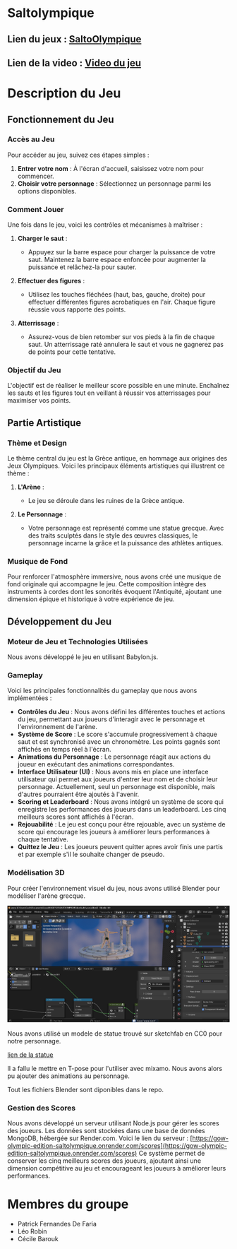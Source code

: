 # Saltolympique


## Lien du jeux : [SaltoOlympique](https://saltoolympique.onrender.com/)

## Lien de la video : [Video du jeu](https://youtu.be/5tQtLfbYX58)


# Description du Jeu

## Fonctionnement du Jeu

### Accès au Jeu

Pour accéder au jeu, suivez ces étapes simples :

1. **Entrer votre nom** : À l'écran d'accueil, saisissez votre nom pour commencer.
2. **Choisir votre personnage** : Sélectionnez un personnage parmi les options disponibles.

### Comment Jouer

Une fois dans le jeu, voici les contrôles et mécanismes à maîtriser :

1. **Charger le saut** :

   - Appuyez sur la barre espace pour charger la puissance de votre saut. Maintenez la barre espace enfoncée pour augmenter la puissance et relâchez-la pour sauter.

2. **Effectuer des figures** :

   - Utilisez les touches fléchées (haut, bas, gauche, droite) pour effectuer différentes figures acrobatiques en l'air. Chaque figure réussie vous rapporte des points.

3. **Atterrissage** :
   - Assurez-vous de bien retomber sur vos pieds à la fin de chaque saut. Un atterrissage raté annulera le saut et vous ne gagnerez pas de points pour cette tentative.


### Objectif du Jeu

L'objectif est de réaliser le meilleur score possible en une minute. Enchaînez les sauts et les figures tout en veillant à réussir vos atterrissages pour maximiser vos points.

## Partie Artistique

### Thème et Design

Le thème central du jeu est la Grèce antique, en hommage aux origines des Jeux Olympiques. Voici les principaux éléments artistiques qui illustrent ce thème :

1. **L'Arène** :

   - Le jeu se déroule dans les ruines de la Grèce antique.

2. **Le Personnage** :
   - Votre personnage est représenté comme une statue grecque. Avec des traits sculptés dans le style des œuvres classiques, le personnage incarne la grâce et la puissance des athlètes antiques.

### Musique de Fond

Pour renforcer l'atmosphère immersive, nous avons créé une musique de fond originale qui accompagne le jeu. Cette composition intègre des instruments à cordes dont les sonorités évoquent l'Antiquité, ajoutant une dimension épique et historique à votre expérience de jeu.

## Développement du Jeu

### Moteur de Jeu et Technologies Utilisées

Nous avons développé le jeu en utilisant Babylon.js.

### Gameplay

Voici les principales fonctionnalités du gameplay que nous avons implémentées :

- **Contrôles du Jeu** : Nous avons défini les différentes touches et actions du jeu, permettant aux joueurs d'interagir avec le personnage et l'environnement de l'arène.
- **Système de Score** : Le score s'accumule progressivement à chaque saut et est synchronisé avec un chronomètre. Les points gagnés sont affichés en temps réel à l'écran.
- **Animations du Personnage** : Le personnage réagit aux actions du joueur en exécutant des animations correspondantes.
- **Interface Utilisateur (UI)** : Nous avons mis en place une interface utilisateur qui permet aux joueurs d'entrer leur nom et de choisir leur personnage. Actuellement, seul un personnage est disponible, mais d'autres pourraient être ajoutés à l'avenir.
- **Scoring et Leaderboard** : Nous avons intégré un système de score qui enregistre les performances des joueurs dans un leaderboard. Les cinq meilleurs scores sont affichés à l'écran.
- **Rejouabilité** : Le jeu est conçu pour être rejouable, avec un système de score qui encourage les joueurs à améliorer leurs performances à chaque tentative.
- **Quittez le Jeu** : Les joueurs peuvent quitter apres avoir finis une partis et par exemple s'il le souhaite changer de pseudo.

### Modélisation 3D

Pour créer l'environnement visuel du jeu, nous avons utilisé Blender pour modéliser l'arène grecque.

![Blender](readme/blender.png)

Nous avons utilisé un modele de statue trouvé sur sketchfab en CC0 pour notre personnage.

[lien de la statue](https://sketchfab.com/3d-models/zeus-or-poseidon-from-the-artemision-d4876aa609304682945145debedfc77e)

Il a fallu le mettre en T-pose pour l'utiliser avec mixamo. Nous avons alors pu ajouter des animations au personnage.

Tout les fichiers Blender sont diponibles dans le repo.

### Gestion des Scores

Nous avons développé un serveur utilisant Node.js pour gérer les scores des joueurs. Les données sont stockées dans une base de données MongoDB, hébergée sur Render.com.
Voici le lien du serveur : [https://gow-olympic-edition-saltolympique.onrender.com/scores](https://gow-olympic-edition-saltolympique.onrender.com/scores)
Ce système permet de conserver les cinq meilleurs scores des joueurs, ajoutant ainsi une dimension compétitive au jeu et encourageant les joueurs à améliorer leurs performances.

# Membres du groupe

- Patrick Fernandes De Faria
- Léo Robin
- Cécile Barouk
